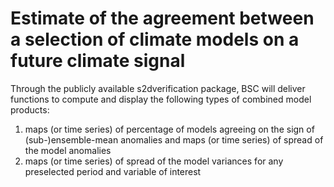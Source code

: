 # Estimate of the agreement between a selection of climate models on a future climate signal

Through the publicly available s2dverification package, BSC will deliver functions to compute and display the following types of combined model products:
1. maps (or time series) of percentage of models agreeing on the sign of (sub-)ensemble-mean anomalies and maps (or time series) of spread of the model anomalies
2. maps (or time series) of spread of the model variances for any preselected period and variable of interest
